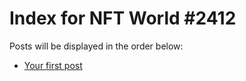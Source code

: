 # Index for NFT World #2412
Posts will be displayed in the order below:

- [Your first post](./001-first.md)

